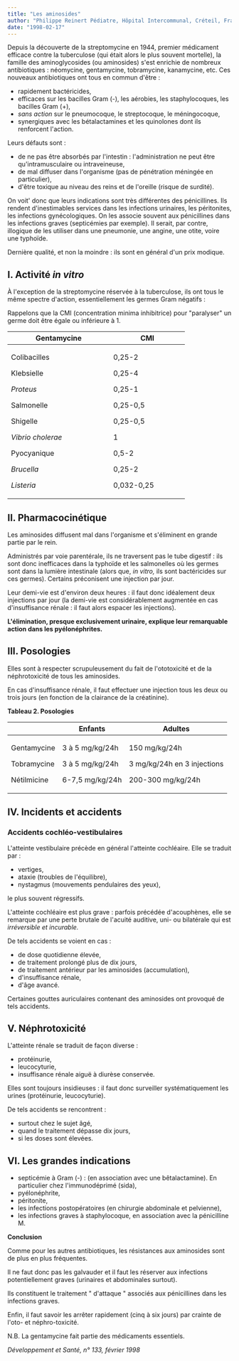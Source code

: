 ```yaml
---
title: "Les aminosides"
author: "Philippe Reinert Pédiatre, Hôpital Intercommunal, Créteil, France."
date: "1998-02-17"
---
```


Depuis la découverte de la streptomycine en 1944, premier médicament efficace contre la tuberculose (qui était alors le plus souvent mortelle), la famille des aminoglycosides (ou aminosides) s'est enrichie de nombreux antibiotiques : néomycine, gentamycine, tobramycine, kanamycine, etc.
Ces nouveaux antibiotiques ont tous en commun d'être :

*   rapidement bactéricides,
*   efficaces sur les bacilles Gram (-), les aérobies, les staphylocoques, les bacilles Gram (+),
*   _sans action_ sur le pneumocoque, le streptocoque, le méningocoque,
*   synergiques avec les bétalactamines et les quinolones dont ils renforcent l'action.

Leurs défauts sont :

*   de ne pas être absorbés par l'intestin : l'administration ne peut être qu'intramusculaire ou intraveineuse,
*   de mal diffuser dans l'organisme (pas de pénétration méningée en particulier),
*   d'être toxique au niveau des reins et de l'oreille (risque de surdité).

On voit' donc que leurs indications sont très différentes des pénicillines. Ils rendent d'inestimables services dans les infections urinaires, les péritonites, les infections gynécologiques. On les associe souvent aux pénicillines dans les infections graves (septicémies par exemple). Il serait, par contre, illogique de les utiliser dans une pneumonie, une angine, une otite, voire une typhoïde.

Dernière qualité, et non la moindre : ils sont en général d'un prix modique.

## I. Activité _in vitro_

À l'exception de la streptomycine réservée à la tuberculose, ils ont tous le même spectre d'action, essentiellement les germes Gram négatifs :

Rappelons que la CMI (concentration minima inhibitrice) pour "paralyser" un germe doit être égale ou inférieure à 1.

<table>

<thead>

<tr>

<th scope="col" style="width: 210px;">Gentamycine</th>

<th scope="col" style="width: 149px;">CMI</th>

</tr>

</thead>

<tbody>

<tr>

<td style="width: 214px;">

Colibacilles

Klebsielle

<em>Proteus</em>

Salmonelle

Shigelle

<em>Vibrio cholerae</em>

Pyocyanique

<em>Brucella</em>

<em>Listeria</em>

</td>

<td style="width: 153px;">

0,25-2

0,25-4

0,25-1

0,25-0,5

0,25-0,5

1

0,5-2

0,25-2

0,032-0,25

</td>

</tr>

</tbody>

</table>

## II. Pharmacocinétique

Les aminosides diffusent mal dans l'organisme et s'éliminent en grande partie par le rein.

Administrés par voie parentérale, ils ne traversent pas le tube digestif : ils sont donc inefficaces dans la typhoïde et les salmonelles où les germes sont dans la lumière intestinale (alors que, _in vitro,_ ils sont bactéricides sur ces germes). Certains préconisent une injection par jour.

Leur demi-vie est d'environ deux heures : il faut donc idéalement deux injections par jour (la demi-vie est considérablement augmentée en cas d'insuffisance rénale : il faut alors espacer les injections).

**L'élimination, presque exclusivement urinaire, explique leur remarquable action dans les pyélonéphrites.**

## III. Posologies

Elles sont à respecter scrupuleusement du fait de l'ototoxicité et de la néphrotoxicité de tous les aminosides.

En cas d'insuffisance rénale, il faut effectuer une injection tous les deux ou trois jours (en fonction de la clairance de la créatinine).

**Tableau 2. Posologies**

<table>

<thead>

<tr>

<th scope="col"> </th>

<th scope="col">Enfants</th>

<th scope="col">Adultes</th>

</tr>

</thead>

<tbody>

<tr>

<td>

Gentamycine

Tobramycine

Nétilmicine

</td>

<td>

3 à 5 mg/kg/24h

3 à 5 mg/kg/24h

6-7,5 mg/kg/24h

</td>

<td>

150 mg/kg/24h

3 mg/kg/24h en 3 injections

200-300 mg/kg/24h

</td>

</tr>

</tbody>

</table>

## IV. Incidents et accidents

### Accidents cochléo-vestibulaires

L'atteinte vestibulaire précède en général l'atteinte cochléaire. Elle se traduit par :

*   vertiges,
*   ataxie (troubles de l'équilibre),
*   nystagmus (mouvements pendulaires des yeux),

le plus souvent régressifs.

L'atteinte cochléaire est plus grave : parfois précédée d'acouphènes, elle se remarque par une perte brutale de l'acuité auditive, uni- ou bilatérale qui est _irréversible et incurable._

De tels accidents se voient en cas :

*   de dose quotidienne élevée,
*   de traitement prolongé plus de dix jours,
*   de traitement antérieur par les aminosides (accumulation),
*   d'insuffisance rénale,
*   d'âge avancé.

Certaines gouttes auriculaires contenant des aminosides ont provoqué de tels accidents.

## V. Néphrotoxicité

L'atteinte rénale se traduit de façon diverse :

*   protéinurie,
*   leucocyturie,
*   insuffisance rénale aiguë à diurèse conservée.

Elles sont toujours insidieuses : il faut donc surveiller systématiquement les urines (protéinurie, leucocyturie).

De tels accidents se rencontrent :

*   surtout chez le sujet âgé,
*   quand le traitement dépasse dix jours,
*   si les doses sont élevées.

## VI. Les grandes indications

*   septicémie à Gram (-) : (en association avec une bêtalactamine). En particulier chez l'immunodéprimé (sida),
*   pyélonéphrite,
*   péritonite,
*   les infections postopératoires (en chirurgie abdominale et pelvienne),
*   les infections graves à staphylocoque, en association avec la pénicilline M.

**Conclusion**

Comme pour les autres antibiotiques, les résistances aux aminosides sont de plus en plus fréquentes.

Il ne faut donc pas les galvauder et il faut les réserver aux infections potentiellement graves (urinaires et abdominales surtout).

Ils constituent le traitement " d'attaque " associés aux pénicillines dans les infections graves.

Enfin, il faut savoir les arrêter rapidement (cinq à six jours) par crainte de l'oto- et néphro-toxicité.

N.B. La gentamycine fait partie des médicaments essentiels.

_Développement et Santé, n° 133, février 1998_
